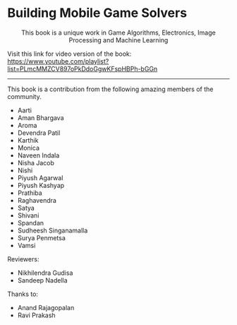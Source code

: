 # Building Mobile Game Solvers

<p style="text-align:center;">This book is a unique work in Game Algorithms, Electronics, Image Processing and Machine Learning</p>

Visit this link for video version of the book: https://www.youtube.com/playlist?list=PLmcMMZCV897oPkDdoGgwKFspHBPh-bGGn

<hr>

This book is a contribution from the following amazing members of the community.

* Aarti
* Aman Bhargava
* Aroma
* Devendra Patil
* Karthik
* Monica
* Naveen Indala
* Nisha Jacob
* Nishi
* Piyush Agarwal
* Piyush Kashyap
* Prathiba
* Raghavendra
* Satya
* Shivani
* Spandan
* Sudheesh Singanamalla
* Surya Penmetsa
* Vamsi

Reviewers:
* Nikhilendra Gudisa
* Sandeep Nadella

Thanks to:
* Anand Rajagopalan
* Ravi Prakash
